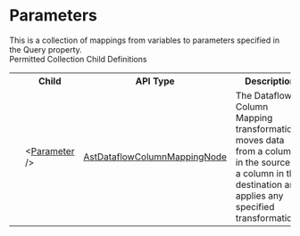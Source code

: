 # Parameters

<div class="LanguageSummary"><div class ="SummaryItem">This is a collection of mappings from variables to parameters specified in the Query property.</div></div><div class="SchemaBindingGroup"><div class="SchemaBindingGroupHeader">Permitted Collection Child Definitions</div><table id="SchemaBindingList" class="SchemaBindingList"><tbody><tr><th class="SchemaBindingIconColumnHeader">&nbsp;</th><th class="SchemaBindingNameColumnHeader">Child</th><th class="SchemaBindingTypeColumnHeader">API Type</th><th class="SchemaBindingSummaryColumnHeader">Description</th></tr><tr class="cd0"><td class="SchemaBindingIcon"><div class="NotRequired" /></td><td class="SchemaBindingName"><span class="punc">&lt;</span><a href=Varigence.Languages.Biml.Transformation.AstDataflowColumnMappingNode.html">Parameter</a><span class="punc"> /&gt;</span></td><td class="SchemaBindingType"><a href="../api-reference/Varigence.Languages.Biml.Transformation.AstDataflowColumnMappingNode.html">AstDataflowColumnMappingNode</a></td><td class="SchemaBindingSummary">The Dataflow Column Mapping transformation moves data from a column in the source to a column in the destination and applies any specified transformations.</td></tr></tbody></table></div>